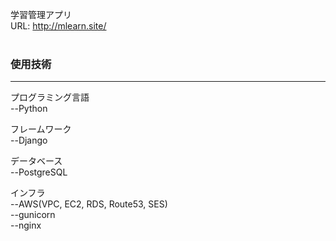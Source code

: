 学習管理アプリ<br>
URL: http://mlearn.site/
<br><br>

<h3>使用技術</h3>
<hr>
プログラミング言語<br>
--Python

フレームワーク<br>
--Django

データベース<br>
--PostgreSQL

インフラ<br>
--AWS(VPC, EC2, RDS, Route53, SES)<br>
--gunicorn<br>
--nginx<br>
